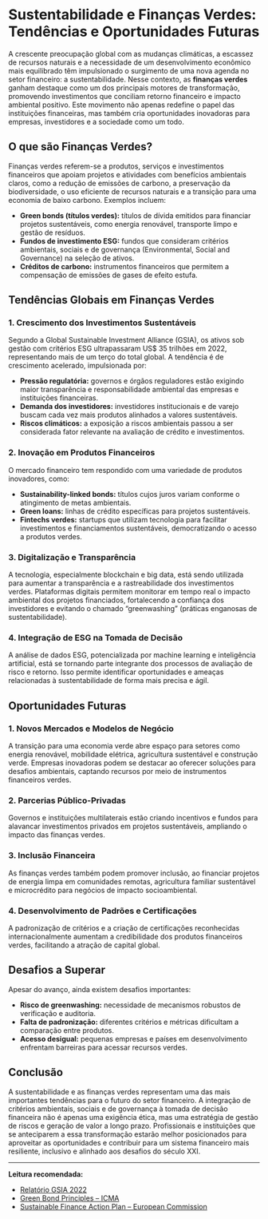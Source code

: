 # Sustentabilidade e Finanças Verdes: Tendências e Oportunidades Futuras

A crescente preocupação global com as mudanças climáticas, a escassez de recursos naturais e a necessidade de um desenvolvimento econômico mais equilibrado têm impulsionado o surgimento de uma nova agenda no setor financeiro: a sustentabilidade. Nesse contexto, as **finanças verdes** ganham destaque como um dos principais motores de transformação, promovendo investimentos que conciliam retorno financeiro e impacto ambiental positivo. Este movimento não apenas redefine o papel das instituições financeiras, mas também cria oportunidades inovadoras para empresas, investidores e a sociedade como um todo.

## O que são Finanças Verdes?

Finanças verdes referem-se a produtos, serviços e investimentos financeiros que apoiam projetos e atividades com benefícios ambientais claros, como a redução de emissões de carbono, a preservação da biodiversidade, o uso eficiente de recursos naturais e a transição para uma economia de baixo carbono. Exemplos incluem:

- **Green bonds (títulos verdes):** títulos de dívida emitidos para financiar projetos sustentáveis, como energia renovável, transporte limpo e gestão de resíduos.
- **Fundos de investimento ESG:** fundos que consideram critérios ambientais, sociais e de governança (Environmental, Social and Governance) na seleção de ativos.
- **Créditos de carbono:** instrumentos financeiros que permitem a compensação de emissões de gases de efeito estufa.

## Tendências Globais em Finanças Verdes

### 1. Crescimento dos Investimentos Sustentáveis

Segundo a Global Sustainable Investment Alliance (GSIA), os ativos sob gestão com critérios ESG ultrapassaram US$ 35 trilhões em 2022, representando mais de um terço do total global. A tendência é de crescimento acelerado, impulsionada por:

- **Pressão regulatória:** governos e órgãos reguladores estão exigindo maior transparência e responsabilidade ambiental das empresas e instituições financeiras.
- **Demanda dos investidores:** investidores institucionais e de varejo buscam cada vez mais produtos alinhados a valores sustentáveis.
- **Riscos climáticos:** a exposição a riscos ambientais passou a ser considerada fator relevante na avaliação de crédito e investimentos.

### 2. Inovação em Produtos Financeiros

O mercado financeiro tem respondido com uma variedade de produtos inovadores, como:

- **Sustainability-linked bonds:** títulos cujos juros variam conforme o atingimento de metas ambientais.
- **Green loans:** linhas de crédito específicas para projetos sustentáveis.
- **Fintechs verdes:** startups que utilizam tecnologia para facilitar investimentos e financiamentos sustentáveis, democratizando o acesso a produtos verdes.

### 3. Digitalização e Transparência

A tecnologia, especialmente blockchain e big data, está sendo utilizada para aumentar a transparência e a rastreabilidade dos investimentos verdes. Plataformas digitais permitem monitorar em tempo real o impacto ambiental dos projetos financiados, fortalecendo a confiança dos investidores e evitando o chamado “greenwashing” (práticas enganosas de sustentabilidade).

### 4. Integração de ESG na Tomada de Decisão

A análise de dados ESG, potencializada por machine learning e inteligência artificial, está se tornando parte integrante dos processos de avaliação de risco e retorno. Isso permite identificar oportunidades e ameaças relacionadas à sustentabilidade de forma mais precisa e ágil.

## Oportunidades Futuras

### 1. Novos Mercados e Modelos de Negócio

A transição para uma economia verde abre espaço para setores como energia renovável, mobilidade elétrica, agricultura sustentável e construção verde. Empresas inovadoras podem se destacar ao oferecer soluções para desafios ambientais, captando recursos por meio de instrumentos financeiros verdes.

### 2. Parcerias Público-Privadas

Governos e instituições multilaterais estão criando incentivos e fundos para alavancar investimentos privados em projetos sustentáveis, ampliando o impacto das finanças verdes.

### 3. Inclusão Financeira

As finanças verdes também podem promover inclusão, ao financiar projetos de energia limpa em comunidades remotas, agricultura familiar sustentável e microcrédito para negócios de impacto socioambiental.

### 4. Desenvolvimento de Padrões e Certificações

A padronização de critérios e a criação de certificações reconhecidas internacionalmente aumentam a credibilidade dos produtos financeiros verdes, facilitando a atração de capital global.

## Desafios a Superar

Apesar do avanço, ainda existem desafios importantes:

- **Risco de greenwashing:** necessidade de mecanismos robustos de verificação e auditoria.
- **Falta de padronização:** diferentes critérios e métricas dificultam a comparação entre produtos.
- **Acesso desigual:** pequenas empresas e países em desenvolvimento enfrentam barreiras para acessar recursos verdes.

## Conclusão

A sustentabilidade e as finanças verdes representam uma das mais importantes tendências para o futuro do setor financeiro. A integração de critérios ambientais, sociais e de governança à tomada de decisão financeira não é apenas uma exigência ética, mas uma estratégia de gestão de riscos e geração de valor a longo prazo. Profissionais e instituições que se anteciparem a essa transformação estarão melhor posicionados para aproveitar as oportunidades e contribuir para um sistema financeiro mais resiliente, inclusivo e alinhado aos desafios do século XXI.

---

**Leitura recomendada:**  
- [Relatório GSIA 2022](https://www.gsi-alliance.org/)
- [Green Bond Principles – ICMA](https://www.icmagroup.org/sustainable-finance/the-principles-guidelines-and-handbooks/green-bond-principles-gbp/)
- [Sustainable Finance Action Plan – European Commission](https://finance.ec.europa.eu/sustainable-finance_en)